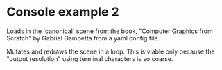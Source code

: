 Console example 2
=

Loads in the 'canonical' scene from the book, "Computer Graphics from Scratch" by Gabriel Gambetta from a yaml config file.

Mutates and redraws the scene in a loop. This is viable only because the "output resolution" using  terminal characters is so coarse.